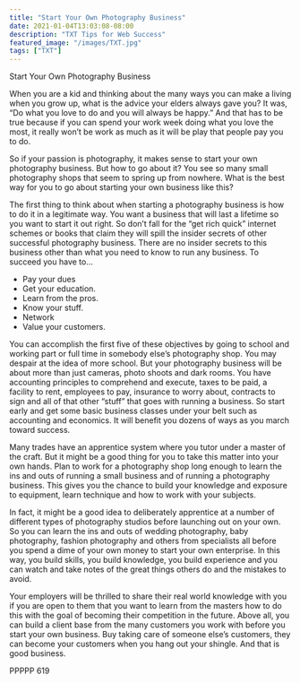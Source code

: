 ```yaml
---
title: "Start Your Own Photography Business"
date: 2021-01-04T13:03:08-08:00
description: "TXT Tips for Web Success"
featured_image: "/images/TXT.jpg"
tags: ["TXT"]
---
```


Start Your Own Photography Business

When you are a kid and thinking about the many ways you can make a living when you grow up, what is the advice your elders always gave you?  It was, “Do what you love to do and you will always be happy.”  And that has to be true because if you can spend your work week doing what you love the most, it really won’t be work as much as it will be play that people pay you to do. 

So if your passion is photography, it makes sense to start your own photography business.  But how to go about it?  You see so many small photography shops that seem to spring up from nowhere.  What is the best way for you to go about starting your own business like this?

The first thing to think about when starting a photography business is how to do it in a legitimate way.  You want a business that will last a lifetime so you want to start it out right.  So don’t fall for the “get rich quick” internet schemes or books that claim they will spill the insider secrets of other successful photography business.  There are no insider secrets to this business other than what you need to know to run any business.  To succeed you have to…

*	Pay your dues
*	Get your education.
*	Learn from the pros.
*	Know your stuff.
*	Network
*	Value your customers.

You can accomplish the first five of these objectives by going to school and working part or full time in somebody else’s photography shop.  You may despair at the idea of more school.  But your photography business will be about more than just cameras, photo shoots and dark rooms.  You have accounting principles to comprehend and execute, taxes to be paid, a facility to rent, employees to pay, insurance to worry about, contracts to sign and all of that other “stuff” that goes with running a business.  So start early and get some basic business classes under your belt such as accounting and economics.  It will benefit you dozens of ways as you march toward success.

Many trades have an apprentice system where you tutor under a master of the craft.  But it might be a good thing for you to take this matter into your own hands.  Plan to work for a photography shop long enough to learn the ins and outs of running a small business and of running a photography business.  This gives you the chance to build your knowledge and exposure to equipment, learn technique and how to work with your subjects.

In fact, it might be a good idea to deliberately apprentice at a number of different types of photography studios before launching out on your own.  So you can learn the ins and outs of wedding photography, baby photography, fashion photography and others from specialists all before you spend a dime of your own money to start your own enterprise.  In this way, you build skills, you build knowledge, you build experience and you can watch and take notes of the great things others do and the mistakes to avoid.

Your employers will be thrilled to share their real world knowledge with you if you are open to them that you want to learn from the masters how to do this with the goal of becoming their competition in the future.  Above all, you can build a client base from the many customers you work with before you start your own business.  Buy taking care of someone else’s customers, they can become your customers when you hang out your shingle.  And that is good business.

PPPPP 619

